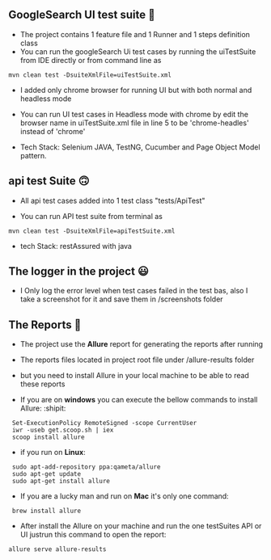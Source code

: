 ## GoogleSearch UI test suite :wave:
- The project contains 1 feature file and 1 Runner and 1 steps definition class
- You can run the googleSearch Ui test cases by running the uiTestSuite from IDE directly or from command line as
 ```
 mvn clean test -DsuiteXmlFile=uiTestSuite.xml
 ```

- I added only chrome browser for running UI but with both normal and headless mode
- You can run UI test cases in Headless mode with chrome by edit the browser name in
  uiTestSuite.xml file in line 5 to be 'chrome-headles' instead of 'chrome'

- Tech Stack: Selenium JAVA, TestNG, Cucumber and Page Object Model pattern.

## api test Suite  :upside_down_face:
- All api test cases added into 1 test class "tests/ApiTest"

- You can run API test suite from terminal as
 ```
 mvn clean test -DsuiteXmlFile=apiTestSuite.xml
 ```

- tech Stack: restAssured with java


## The logger in the project  :smiley:
- I Only log the error level when test cases failed in the test bas,
also I take a screenshot for it and save them in /screenshots folder


## The Reports :tada:
- The project use the **Allure** report for generating the reports after running
- The reports files located in project root file under /allure-results folder
- but you need to install Allure in your local machine to be able to read these reports

- If you are on **windows** you can execute the bellow commands to install Allure:  :shipit:
```
 Set-ExecutionPolicy RemoteSigned -scope CurrentUser
 iwr -useb get.scoop.sh | iex
 scoop install allure
```
- if you run on **Linux**:
```
 sudo apt-add-repository ppa:qameta/allure
 sudo apt-get update
 sudo apt-get install allure
```
- If you are a lucky man and run on **Mac** it's only one command:
```
 brew install allure
```
- After install the Allure on your machine and run the one testSuites API or UI justrun this command to open the report:
 ```
 allure serve allure-results
 ```
